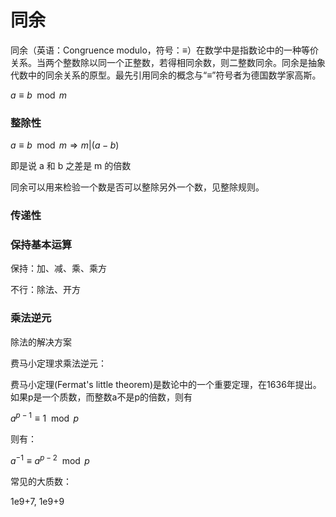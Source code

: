 # 同余

同余（英语：Congruence modulo，符号：≡）在数学中是指数论中的一种等价关系。当两个整数除以同一个正整数，若得相同余数，则二整数同余。同余是抽象代数中的同余关系的原型。最先引用同余的概念与“≡”符号者为德国数学家高斯。

$a\equiv b\mod m$

### 整除性

$a\equiv b\mod m\Rightarrow m|(a-b)$

即是说 a 和 b 之差是 m 的倍数

同余可以用来检验一个数是否可以整除另外一个数，见整除规则。

### 传递性



### 保持基本运算

保持：加、减、乘、乘方

不行：除法、开方

### 乘法逆元

除法的解决方案

费马小定理求乘法逆元：

费马小定理(Fermat's little theorem)是数论中的一个重要定理，在1636年提出。如果p是一个质数，而整数a不是p的倍数，则有

$a^{p-1}≡1\mod p$

则有：

$a^{-1}≡a^{p-2}\mod p$

常见的大质数：

1e9+7, 1e9+9
